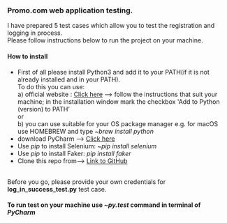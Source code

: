 <h3>Promo.com web application testing.</h3>

I have prepared 5 test cases which allow you to test the registration and logging in process. 
<br>
Please follow instructions below to run the project on your machine.
<br>
<h4>How to install</h4>
<ul>
<li>First of all please install Python3 and add it to your PATH(if it is not already installed and in your PATH).
<br>
To do this you can use:
<br>
a) official website : <a href="https://www.python.org/downloads/">Click here</a> --> follow the instructions that suit your machine; in the installation window mark the checkbox 'Add to Python (version) to PATH' 
<br>
or 
<br>
b) you can use suitable for your OS package manager e.g. 
for macOS use HOMEBREW and type <i>~brew install python</i></li>
<li>download PyCharm --> <a href="https://www.jetbrains.com/pycharm/download/#section=mac">Click here</a></li>
<li>Use <i>pip</i> to install Selenium: <i>~pip install selenium</i></li>
<li>Use <i>pip</i> to install Faker: <i>pip install faker</i></li>
<li>Clone this repo from--> <a href="">Link to GitHub</a></li>
</ul>
<br>
Before you go, please provide your own credentials for <b>log_in_success_test.py</b> test case.
<h4>To run test on your machine use <i>~py.test</i> command in terminal of <i>PyCharm</i></h4>

